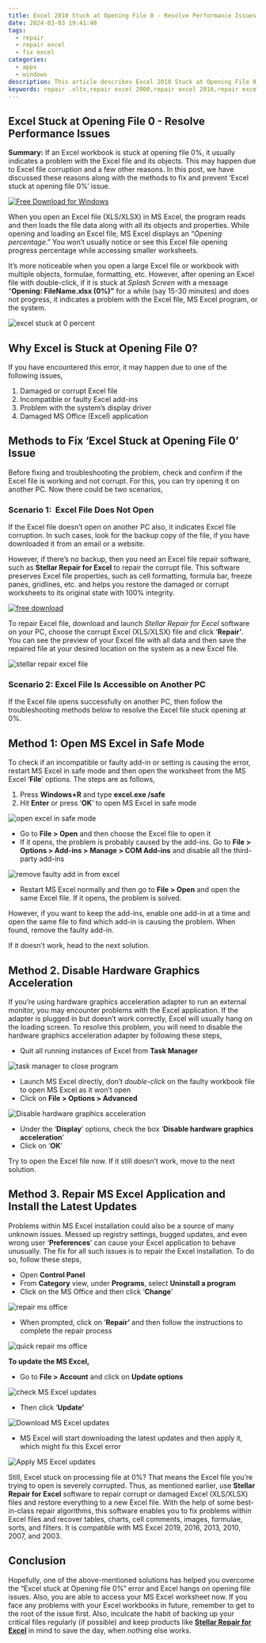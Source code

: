 ```yaml
---
title: Excel 2010 Stuck at Opening File 0 - Resolve Performance Issues
date: 2024-03-03 19:41:48
tags: 
  - repair
  - repair excel
  - fix excel
categories: 
  - apps
  - windows
description: This article describes Excel 2010 Stuck at Opening File 0 - Resolve Performance Issues
keywords: repair .xltx,repair excel 2000,repair excel 2016,repair excel 2013
---
```


## Excel Stuck at Opening File 0 - Resolve Performance Issues

**Summary:** If an Excel workbook is stuck at opening file 0%, it usually indicates a problem with the Excel file and its objects. This may happen due to Excel file corruption and a few other reasons. In this post, we have discussed these reasons along with the methods to fix and prevent ‘Excel stuck at opening file 0%’ issue.

[![Free Download for Windows](https://www.stellarinfo.com/images/free-download-windows.png)](https://tools.techidaily.com/stellardata-recovery/repaire-for-excel/ "Free Download for Windows")

When you open an Excel file (XLS/XLSX) in MS Excel, the program reads and then loads the file data along with all its objects and properties. While opening and loading an Excel file, MS Excel displays an “_Opening percentage_.” You won’t usually notice or see this Excel file opening progress percentage while accessing smaller worksheets.

It’s more noticeable when you open a large Excel file or workbook with multiple objects, formulae, formatting, etc. However, after opening an Excel file with double-click, if it is stuck at _Splash Screen_ with a message “**Opening: FileName.xlsx (0%)”** for a while (say 15-30 minutes) and does not progress, it indicates a problem with the Excel file, MS Excel program, or the system.  

![excel stuck at 0 percent](https://cdn-cmlep.nitrocdn.com/DLSjJVyzoVcUgUSBlgyEUoGMDKLbWXQr/assets/images/optimized/rev-2658c43/www.stellarinfo.com/blog/wp-content/uploads/2020/09/excel-stuck-at-opening-1024x576.png)

## Why Excel is Stuck at Opening File 0?

If you have encountered this error, it may happen due to one of the following issues,

1. Damaged or corrupt Excel file
2. Incompatible or faulty Excel add-ins
3. Problem with the system’s display driver
4. Damaged MS Office (Excel) application

## Methods to Fix ‘Excel Stuck at Opening File 0’ Issue

Before fixing and troubleshooting the problem, check and confirm if the Excel file is working and not corrupt. For this, you can try opening it on another PC. Now there could be two scenarios,

### **Scenario 1:  Excel File Does Not Open**

If the Excel file doesn’t open on another PC also, it indicates Excel file corruption. In such cases, look for the backup copy of the file, if you have downloaded it from an email or a website.

However, if there’s no backup, then you need an Excel file repair software, such as **Stellar Repair for Excel** to repair the corrupt file. This software preserves Excel file properties, such as cell formatting, formula bar, freeze panes, gridlines, etc. and helps you restore the damaged or corrupt worksheets to its original state with 100% integrity.

[![free download](https://cdn-cmlep.nitrocdn.com/DLSjJVyzoVcUgUSBlgyEUoGMDKLbWXQr/assets/images/optimized/rev-2658c43/www.stellarinfo.com/blog/wp-content/uploads/2022/09/free-download-1.png)](https://tools.techidaily.com/stellardata-recovery/repaire-for-excel/)

To repair Excel file, download and launch _Stellar Repair for Excel_ software on your PC, choose the corrupt Excel (XLS/XLSX) file and click ‘**Repair’**. You can see the preview of your Excel file with all data and then save the repaired file at your desired location on the system as a new Excel file.

![stellar repair excel file](https://cdn-cmlep.nitrocdn.com/DLSjJVyzoVcUgUSBlgyEUoGMDKLbWXQr/assets/images/optimized/rev-2658c43/www.stellarinfo.com/blog/wp-content/uploads/2020/09/Stellar-repair-for-excel.jpg)

### **Scenario 2: Excel File Is Accessible on Another PC**

If the Excel file opens successfully on another PC, then follow the troubleshooting methods below to resolve the Excel file stuck opening at 0%.

## Method 1: Open MS Excel in Safe Mode

To check if an incompatible or faulty add-in or setting is causing the error, restart MS Excel in safe mode and then open the worksheet from the MS Excel ‘**File**’ options. The steps are as follows,

1. Press **Windows+R** and type **excel.exe /safe**
2. Hit **Enter** or press ‘**OK**’ to open MS Excel in safe mode

![open excel in safe mode](https://cdn-cmlep.nitrocdn.com/DLSjJVyzoVcUgUSBlgyEUoGMDKLbWXQr/assets/images/optimized/rev-2658c43/www.stellarinfo.com/blog/wp-content/uploads/2020/09/run-excel-in-safe-mode.png)

- Go to **File > Open** and then choose the Excel file to open it
- If it opens, the problem is probably caused by the add-ins. Go to **File > Options > Add-ins > Manage > COM Add-ins** and disable all the third-party add-ins

![remove faulty add in from excel](https://cdn-cmlep.nitrocdn.com/DLSjJVyzoVcUgUSBlgyEUoGMDKLbWXQr/assets/images/optimized/rev-2658c43/www.stellarinfo.com/blog/wp-content/uploads/2020/09/check-and-remove-faulty-add-ins-1024x540.png)

- Restart MS Excel normally and then go to **File > Open** and open the same Excel file. If it opens, the problem is solved.

However, if you want to keep the add-ins, enable one add-in at a time and open the same file to find which add-in is causing the problem. When found, remove the faulty add-in.

If it doesn’t work, head to the next solution.

## Method 2. Disable Hardware Graphics Acceleration

If you’re using hardware graphics acceleration adapter to run an external monitor, you may encounter problems with the Excel application. If the adapter is plugged in but doesn’t work correctly, Excel will usually hang on the loading screen. To resolve this problem, you will need to disable the hardware graphics acceleration adapter by following these steps,

- Quit all running instances of Excel from **Task Manager**

![task manager to close program](https://cdn-cmlep.nitrocdn.com/DLSjJVyzoVcUgUSBlgyEUoGMDKLbWXQr/assets/images/optimized/rev-2658c43/www.stellarinfo.com/blog/wp-content/uploads/2020/09/Check-task-manager.png)

- Launch MS Excel directly, don’t _double-click_ on the faulty workbook file to open MS Excel as it won’t open
- Click on **File > Options > Advanced**

![Disable hardware graphics acceleration](https://cdn-cmlep.nitrocdn.com/DLSjJVyzoVcUgUSBlgyEUoGMDKLbWXQr/assets/images/optimized/rev-2658c43/www.stellarinfo.com/blog/wp-content/uploads/2020/09/Disable-hardware-graphics-acceleration.png)

- Under the ‘**Display**’ options, check the box ‘**Disable hardware graphics acceleration**’
- Click on ‘**OK**’

Try to open the Excel file now. If it still doesn’t work, move to the next solution.

## Method 3. Repair MS Excel Application and Install the Latest Updates

Problems within MS Excel installation could also be a source of many unknown issues. Messed up registry settings, bugged updates, and even wrong user ‘**Preferences**’ can cause your Excel application to behave unusually. The fix for all such issues is to repair the Excel installation. To do so, follow these steps,

- Open **Control Panel**
- From **Category** view, under **Programs**, select **Uninstall a program**
- Click on the MS Office and then click ‘**Change**’

![repair ms office](https://cdn-cmlep.nitrocdn.com/DLSjJVyzoVcUgUSBlgyEUoGMDKLbWXQr/assets/images/optimized/rev-2658c43/www.stellarinfo.com/blog/wp-content/uploads/2020/09/Repair-MS-Office-installation-1024x577.png)

- When prompted, click on ‘**Repair’** and then follow the instructions to complete the repair process

![quick repair ms office](https://cdn-cmlep.nitrocdn.com/DLSjJVyzoVcUgUSBlgyEUoGMDKLbWXQr/assets/images/optimized/rev-2658c43/www.stellarinfo.com/blog/wp-content/uploads/2020/09/Quick-repair-MS-Excel.png)

**To update the MS Excel,**

- Go to **File > Account** and click on **Update options**

![check MS Excel updates](https://cdn-cmlep.nitrocdn.com/DLSjJVyzoVcUgUSBlgyEUoGMDKLbWXQr/assets/images/optimized/rev-2658c43/www.stellarinfo.com/blog/wp-content/uploads/2020/09/Check-MS-Excel-updates-1024x539.png)

- Then click ‘**Update’**

![Download MS Excel updates](https://cdn-cmlep.nitrocdn.com/DLSjJVyzoVcUgUSBlgyEUoGMDKLbWXQr/assets/images/optimized/rev-2658c43/www.stellarinfo.com/blog/wp-content/uploads/2020/09/Install-MS-Excel-Updates-1024x539.png)

- MS Excel will start downloading the latest updates and then apply it, which might fix this Excel error

![Apply MS Excel updates](https://cdn-cmlep.nitrocdn.com/DLSjJVyzoVcUgUSBlgyEUoGMDKLbWXQr/assets/images/optimized/rev-2658c43/www.stellarinfo.com/blog/wp-content/uploads/2020/09/Applying-updates-to-Excel.png)

Still, Excel stuck on processing file at 0%? That means the Excel file you’re trying to open is severely corrupted. Thus, as mentioned earlier, use **Stellar Repair for Excel** software to repair corrupt or damaged Excel (XLS/XLSX) files and restore everything to a new Excel file. With the help of some best-in-class repair algorithms, this software enables you to fix problems within Excel files and recover tables, charts, cell comments, images, formulae, sorts, and filters. It is compatible with MS Excel 2019, 2016, 2013, 2010, 2007, and 2003.

## Conclusion

Hopefully, one of the above-mentioned solutions has helped you overcome the “Excel stuck at Opening file 0%” error and Excel hangs on opening file issues. Also, you are able to access your MS Excel worksheet now. If you face any problems with your Excel workbooks in future, remember to get to the root of the issue first. Also, inculcate the habit of backing up your critical files regularly (if possible) and keep products like **[Stellar Repair for Excel](https://tools.techidaily.com/stellardata-recovery/repaire-for-excel/)** in mind to save the day, when nothing else works.




<ins class="adsbygoogle"
     style="display:block"
     data-ad-client="ca-pub-7571918770474297"
     data-ad-slot="8358498916"
     data-ad-format="auto"
     data-full-width-responsive="true"></ins>
<ins class="adsbygoogle"
    style="display:block"
    data-ad-format="autorelaxed"
    data-ad-client="ca-pub-7571918770474297"
    data-ad-slot="1223367746"></ins>
